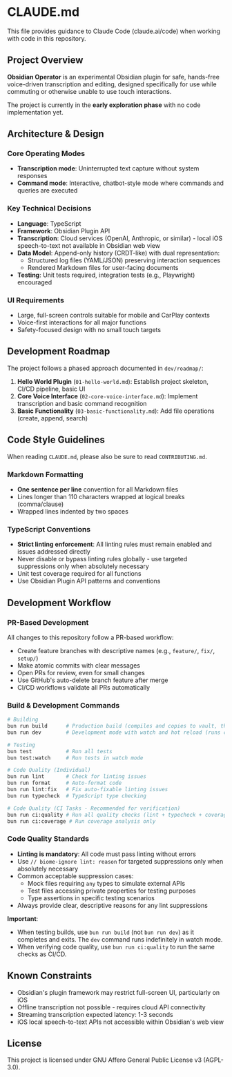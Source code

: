 # CLAUDE.md

This file provides guidance to Claude Code (claude.ai/code) when working with code in this repository.

## Project Overview

**Obsidian Operator** is an experimental Obsidian plugin for safe, hands-free voice-driven transcription and editing, designed specifically for use while commuting or otherwise unable to use touch interactions.

The project is currently in the **early exploration phase** with no code implementation yet.

## Architecture & Design

### Core Operating Modes
- **Transcription mode**: Uninterrupted text capture without system responses
- **Command mode**: Interactive, chatbot-style mode where commands and queries are executed

### Key Technical Decisions
- **Language**: TypeScript
- **Framework**: Obsidian Plugin API
- **Transcription**: Cloud services (OpenAI, Anthropic, or similar) - local iOS speech-to-text not available in Obsidian web view
- **Data Model**: Append-only history (CRDT-like) with dual representation:
  - Structured log files (YAML/JSON) preserving interaction sequences
  - Rendered Markdown files for user-facing documents
- **Testing**: Unit tests required, integration tests (e.g., Playwright) encouraged

### UI Requirements
- Large, full-screen controls suitable for mobile and CarPlay contexts
- Voice-first interactions for all major functions
- Safety-focused design with no small touch targets

## Development Roadmap

The project follows a phased approach documented in `dev/roadmap/`:

1. **Hello World Plugin** (`01-hello-world.md`): Establish project skeleton, CI/CD pipeline, basic UI
2. **Core Voice Interface** (`02-core-voice-interface.md`): Implement transcription and basic command recognition
3. **Basic Functionality** (`03-basic-functionality.md`): Add file operations (create, append, search)

## Code Style Guidelines

When reading `CLAUDE.md`, please also be sure to read `CONTRIBUTING.md`.

### Markdown Formatting
- **One sentence per line** convention for all Markdown files
- Lines longer than 110 characters wrapped at logical breaks (comma/clause)
- Wrapped lines indented by two spaces

### TypeScript Conventions
- **Strict linting enforcement**: All linting rules must remain enabled and issues addressed directly
- Never disable or bypass linting rules globally - use targeted suppressions only when absolutely necessary
- Unit test coverage required for all functions
- Use Obsidian Plugin API patterns and conventions

## Development Workflow

### PR-Based Development
All changes to this repository follow a PR-based workflow:
- Create feature branches with descriptive names (e.g., `feature/`, `fix/`, `setup/`)
- Make atomic commits with clear messages
- Open PRs for review, even for small changes
- Use GitHub's auto-delete branch feature after merge
- CI/CD workflows validate all PRs automatically

### Build & Development Commands

```bash
# Building
bun run build      # Production build (compiles and copies to vault, then exits)
bun run dev        # Development mode with watch and hot reload (runs continuously)

# Testing
bun test           # Run all tests
bun test:watch     # Run tests in watch mode

# Code Quality (Individual)
bun run lint       # Check for linting issues
bun run format     # Auto-format code
bun run lint:fix   # Fix auto-fixable linting issues
bun run typecheck  # TypeScript type checking

# Code Quality (CI Tasks - Recommended for verification)
bun run ci:quality # Run all quality checks (lint + typecheck + coverage)
bun run ci:coverage # Run coverage analysis only
```

### Code Quality Standards
- **Linting is mandatory**: All code must pass linting without errors
- Use `// biome-ignore lint: reason` for targeted suppressions only when absolutely necessary
- Common acceptable suppression cases:
  - Mock files requiring `any` types to simulate external APIs
  - Test files accessing private properties for testing purposes
  - Type assertions in specific testing scenarios
- Always provide clear, descriptive reasons for any lint suppressions

**Important**: 
- When testing builds, use `bun run build` (not `bun run dev`) as it completes and exits. The `dev` command runs indefinitely in watch mode.
- When verifying code quality, use `bun run ci:quality` to run the same checks as CI/CD.

## Known Constraints

- Obsidian's plugin framework may restrict full-screen UI, particularly on iOS
- Offline transcription not possible - requires cloud API connectivity
- Streaming transcription expected latency: 1-3 seconds
- iOS local speech-to-text APIs not accessible within Obsidian's web view

## License

This project is licensed under GNU Affero General Public License v3 (AGPL-3.0).
